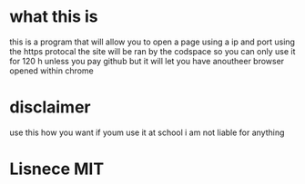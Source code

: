 # what this is
this is a program that will allow you to open a page using a ip and port using the https protocal the site will be ran by the codspace so you can only use it for 120 h unless you pay github but it will let you have anoutheer browser opened within chrome

# disclaimer 
use this how you want if youm use it at school i am not liable for anything

# Lisnece MIT
